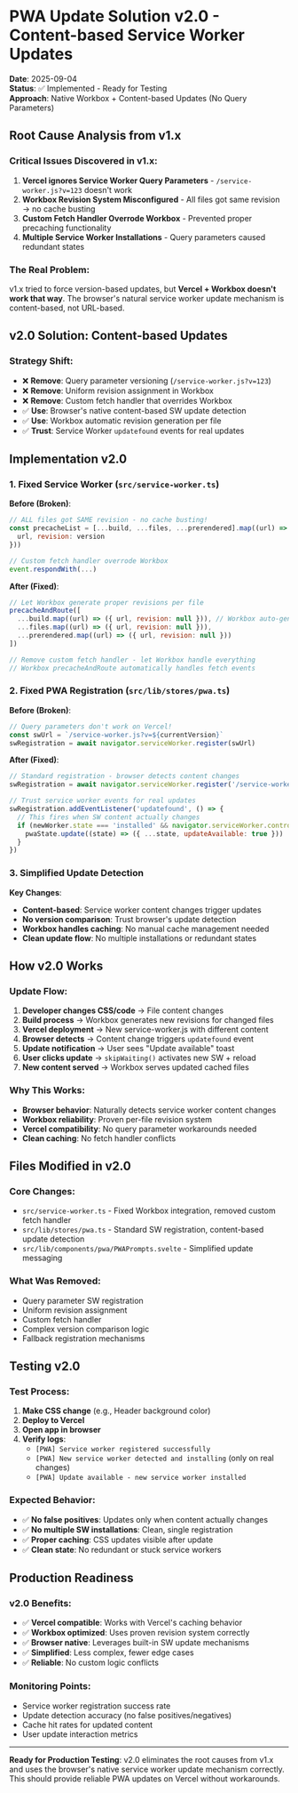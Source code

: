 # PWA Update Solution v2.0 - Content-based Service Worker Updates

**Date**: 2025-09-04  
**Status**: ✅ Implemented - Ready for Testing  
**Approach**: Native Workbox + Content-based Updates (No Query Parameters)

## Root Cause Analysis from v1.x

### Critical Issues Discovered in v1.x:

1. **Vercel ignores Service Worker Query Parameters** - `/service-worker.js?v=123` doesn't work
2. **Workbox Revision System Misconfigured** - All files got same revision → no cache busting
3. **Custom Fetch Handler Overrode Workbox** - Prevented proper precaching functionality
4. **Multiple Service Worker Installations** - Query parameters caused redundant states

### The Real Problem:

v1.x tried to force version-based updates, but **Vercel + Workbox doesn't work that way**. The browser's natural service worker update mechanism is content-based, not URL-based.

## v2.0 Solution: Content-based Updates

### Strategy Shift:

- ❌ **Remove**: Query parameter versioning (`/service-worker.js?v=123`)
- ❌ **Remove**: Uniform revision assignment in Workbox
- ❌ **Remove**: Custom fetch handler that overrides Workbox
- ✅ **Use**: Browser's native content-based SW update detection
- ✅ **Use**: Workbox automatic revision generation per file
- ✅ **Trust**: Service Worker `updatefound` events for real updates

## Implementation v2.0

### 1. Fixed Service Worker (`src/service-worker.ts`)

**Before (Broken)**:

```javascript
// ALL files got SAME revision - no cache busting!
const precacheList = [...build, ...files, ...prerendered].map((url) => ({
  url, revision: version
}))

// Custom fetch handler overrode Workbox
event.respondWith(...)
```

**After (Fixed)**:

```javascript
// Let Workbox generate proper revisions per file
precacheAndRoute([
  ...build.map((url) => ({ url, revision: null })), // Workbox auto-generates
  ...files.map((url) => ({ url, revision: null })),
  ...prerendered.map((url) => ({ url, revision: null }))
])

// Remove custom fetch handler - let Workbox handle everything
// Workbox precacheAndRoute automatically handles fetch events
```

### 2. Fixed PWA Registration (`src/lib/stores/pwa.ts`)

**Before (Broken)**:

```javascript
// Query parameters don't work on Vercel!
const swUrl = `/service-worker.js?v=${currentVersion}`
swRegistration = await navigator.serviceWorker.register(swUrl)
```

**After (Fixed)**:

```javascript
// Standard registration - browser detects content changes
swRegistration = await navigator.serviceWorker.register('/service-worker.js')

// Trust service worker events for real updates
swRegistration.addEventListener('updatefound', () => {
  // This fires when SW content actually changes
  if (newWorker.state === 'installed' && navigator.serviceWorker.controller) {
    pwaState.update((state) => ({ ...state, updateAvailable: true }))
  }
})
```

### 3. Simplified Update Detection

**Key Changes**:

- **Content-based**: Service worker content changes trigger updates
- **No version comparison**: Trust browser's update detection
- **Workbox handles caching**: No manual cache management needed
- **Clean update flow**: No multiple installations or redundant states

## How v2.0 Works

### Update Flow:

1. **Developer changes CSS/code** → File content changes
2. **Build process** → Workbox generates new revisions for changed files
3. **Vercel deployment** → New service-worker.js with different content
4. **Browser detects** → Content change triggers `updatefound` event
5. **Update notification** → User sees "Update available" toast
6. **User clicks update** → `skipWaiting()` activates new SW + reload
7. **New content served** → Workbox serves updated cached files

### Why This Works:

- **Browser behavior**: Naturally detects service worker content changes
- **Workbox reliability**: Proven per-file revision system
- **Vercel compatibility**: No query parameter workarounds needed
- **Clean caching**: No fetch handler conflicts

## Files Modified in v2.0

### Core Changes:

- `src/service-worker.ts` - Fixed Workbox integration, removed custom fetch handler
- `src/lib/stores/pwa.ts` - Standard SW registration, content-based update detection
- `src/lib/components/pwa/PWAPrompts.svelte` - Simplified update messaging

### What Was Removed:

- Query parameter SW registration
- Uniform revision assignment
- Custom fetch handler
- Complex version comparison logic
- Fallback registration mechanisms

## Testing v2.0

### Test Process:

1. **Make CSS change** (e.g., Header background color)
2. **Deploy to Vercel**
3. **Open app in browser**
4. **Verify logs**:
   - `[PWA] Service worker registered successfully`
   - `[PWA] New service worker detected and installing` (only on real changes)
   - `[PWA] Update available - new service worker installed`

### Expected Behavior:

- ✅ **No false positives**: Updates only when content actually changes
- ✅ **No multiple SW installations**: Clean, single registration
- ✅ **Proper caching**: CSS updates visible after update
- ✅ **Clean state**: No redundant or stuck service workers

## Production Readiness

### v2.0 Benefits:

- ✅ **Vercel compatible**: Works with Vercel's caching behavior
- ✅ **Workbox optimized**: Uses proven revision system correctly
- ✅ **Browser native**: Leverages built-in SW update mechanisms
- ✅ **Simplified**: Less complex, fewer edge cases
- ✅ **Reliable**: No custom logic conflicts

### Monitoring Points:

- Service worker registration success rate
- Update detection accuracy (no false positives/negatives)
- Cache hit rates for updated content
- User update interaction metrics

---

**Ready for Production Testing**: v2.0 eliminates the root causes from v1.x and uses the browser's native service worker update mechanism correctly. This should provide reliable PWA updates on Vercel without workarounds.
